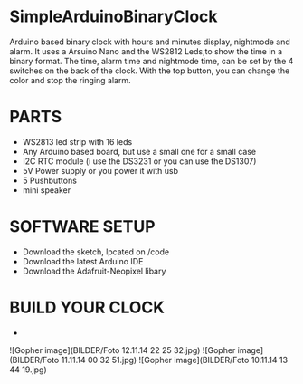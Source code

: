 # SimpleArduinoBinaryClock
Arduino based binary clock with hours and minutes display, nightmode and alarm.
It uses a Arsuino Nano and the WS2812 Leds,to show the time in a binary format.
The time, alarm time and nightmode time, can be set by the 4 switches on the back of the clock.
With the top button, you can change the color and stop the ringing alarm.

# PARTS

* WS2813 led strip with 16 leds
* Any Arduino based board, but use a small one for a small case
* I2C RTC module (i use the DS3231 or you can use the DS1307)
* 5V Power supply or you power it with usb
* 5 Pushbuttons
* mini speaker

# SOFTWARE SETUP

* Download the sketch, lpcated on /code
* Download the latest Arduino IDE
* Download the Adafruit-Neopixel libary

# BUILD YOUR CLOCK

* 

![Gopher image](BILDER/Foto 12.11.14 22 25 32.jpg)
![Gopher image](BILDER/Foto 11.11.14 00 32 51.jpg)
![Gopher image](BILDER/Foto 10.11.14 13 44 19.jpg)
